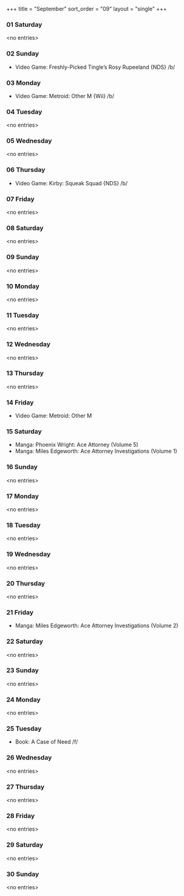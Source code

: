 +++
title = "September"
sort_order = "09"
layout = "single"
+++

### 01 Saturday


\<no entries\>



### 02 Sunday


* Video Game: Freshly-Picked Tingle’s Rosy Rupeeland {NDS} /b/

### 03 Monday


* Video Game: Metroid: Other M {Wii} /b/

### 04 Tuesday


\<no entries\>



### 05 Wednesday


\<no entries\>



### 06 Thursday


* Video Game: Kirby: Squeak Squad {NDS} /b/

### 07 Friday


\<no entries\>



### 08 Saturday


\<no entries\>



### 09 Sunday


\<no entries\>



### 10 Monday


\<no entries\>



### 11 Tuesday


\<no entries\>



### 12 Wednesday


\<no entries\>



### 13 Thursday


\<no entries\>



### 14 Friday


* Video Game: Metroid: Other M

### 15 Saturday


* Manga: Phoenix Wright: Ace Attorney (Volume 5)
* Manga: Miles Edgeworth: Ace Attorney Investigations (Volume 1)


### 16 Sunday


\<no entries\>



### 17 Monday


\<no entries\>



### 18 Tuesday


\<no entries\>



### 19 Wednesday


\<no entries\>



### 20 Thursday


\<no entries\>



### 21 Friday


* Manga: Miles Edgeworth: Ace Attorney Investigations (Volume 2)


### 22 Saturday


\<no entries\>



### 23 Sunday


\<no entries\>



### 24 Monday


\<no entries\>



### 25 Tuesday


* Book: A Case of Need /f/


### 26 Wednesday


\<no entries\>



### 27 Thursday


\<no entries\>



### 28 Friday


\<no entries\>



### 29 Saturday


\<no entries\>



### 30 Sunday


\<no entries\>



